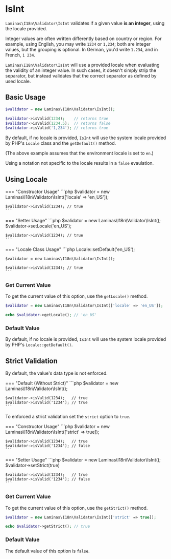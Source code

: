 # IsInt

`Laminas\I18n\Validator\IsInt` validates if a given value **is an integer**, using
the locale provided.

Integer values are often written differently based on country or region. For
example, using English, you may write `1234` or `1,234`; both are integer
values, but the grouping is optional. In German, you'd write `1.234`, and in
French, `1 234`.

`Laminas\I18n\Validator\IsInt` will use a provided locale when evaluating the
validity of an integer value. In such cases, it doesn't simply strip the
separator, but instead validates that the correct separator as defined by used
locale.

## Basic Usage

```php
$validator = new Laminas\I18n\Validator\IsInt();

$validator->isValid(1234);    // returns true
$validator->isValid(1234.5);  // returns false
$validator->isValid('1,234'); // returns true
```

By default, if no locale is provided, `IsInt` will use the system locale
provided by PHP's `Locale` class and the `getDefault()` method.

(The above example assumes that the environment locale is set to `en`.)

Using a notation not specific to the locale results in a `false` evaulation.

## Using Locale

=== "Constructor Usage"
    ```php
    $validator = new Laminas\I18n\Validator\IsInt(['locale' => 'en_US']);
    
    $validator->isValid(1234); // true
    ```

=== "Setter Usage"
    ```php
    $validator = new Laminas\I18n\Validator\IsInt();
    $validator->setLocale('en_US');
    
    $validator->isValid(1234); // true
    ```

=== "Locale Class Usage"
    ```php
    Locale::setDefault('en_US');
    
    $validator = new Laminas\I18n\Validator\IsInt();
    
    $validator->isValid(1234); // true
    ```

### Get Current Value

To get the current value of this option, use the `getLocale()` method.

```php
$validator = new Laminas\I18n\Validator\IsInt(['locale' => 'en_US']);

echo $validator->getLocale(); // 'en_US'
```

### Default Value

By default, if no locale is provided, `IsInt` will use the system locale
provided by PHP's `Locale::getDefault()`.

## Strict Validation

By default, the value's data type is not enforced.

=== "Default (Without Strict)"
    ```php
    $validator = new Laminas\I18n\Validator\IsInt();
    
    $validator->isValid(1234);   // true
    $validator->isValid('1234'); // true
    ```

To enforced a strict validation set the `strict` option to `true`.

=== "Constructor Usage"
    ```php
    $validator = new Laminas\I18n\Validator\IsInt(['strict' => true]);
    
    $validator->isValid(1234);   // true
    $validator->isValid('1234'); // false
    ```

=== "Setter Usage"
    ```php
    $validator = new Laminas\I18n\Validator\IsInt();
    $validator->setStrict(true)
    
    $validator->isValid(1234);   // true
    $validator->isValid('1234'); // false
    ```

### Get Current Value

To get the current value of this option, use the `getStrict()` method.

```php
$validator = new Laminas\I18n\Validator\IsInt(['strict' => true]);

echo $validator->getStrict(); // true
```

### Default Value

The default value of this option is `false`.
